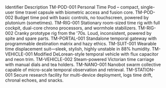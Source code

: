 Identifier	Description
TM-POD-001	Personal Time Pod – compact, single-user time travel capsule with biometric access and fusion core.
TM-POD-002	Budget time pod with basic controls, no touchscreen, powered by plutonium (sometimes).
TM-RIG-001	Stationary room-sized time rig with full cockpit, dual-core chrono processors, and wormhole stabilizers.
TM-RIG-002	Cranky prototype rig from the '70s. Loud, inconsistent, powered by spite and spare parts.
TM-PORTAL-001	Standalone temporal gateway with programmable destination matrix and hazy ethics.
TM-SUIT-001	Wearable time displacement suit—sleek, stylish, highly unstable in 88% humidity.
TM-VEHICLE-001	Modified DeLorean-style temporal vehicle with flux capacitor and neon trim.
TM-VEHICLE-002	Steam-powered Victorian time carriage with manual dials and tea holders.
TM-NANO-001	Nanobot swarm collective capable of micro-scale temporal observation and retrieval.
TM-STATION-001	Secure research facility for multi-device deployment, logs time drift, chronal echoes, and snacks.
